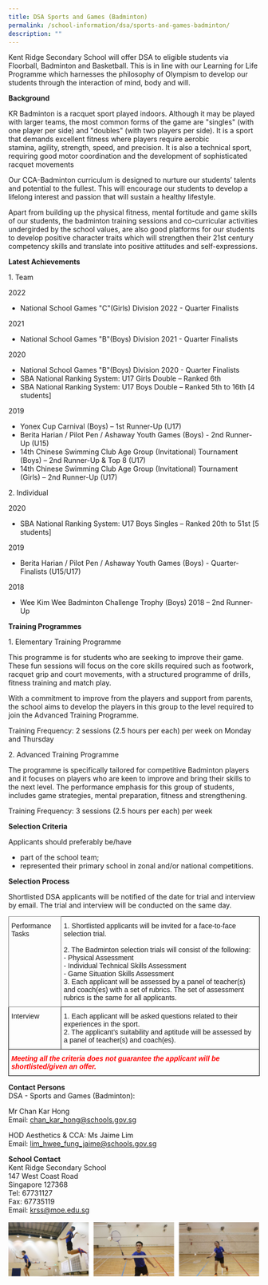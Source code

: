 ```yaml
---
title: DSA Sports and Games (Badminton)
permalink: /school-information/dsa/sports-and-games-badminton/
description: ""
---
```

Kent Ridge Secondary School will offer DSA to eligible students via Floorball, Badminton and Basketball. This is in line with our Learning for Life Programme which harnesses the philosophy of Olympism to develop our students through the interaction of mind, body and will.

**Background**

KR Badminton is a racquet sport played indoors. Although it may be played with larger teams, the most common forms of the game are "singles" (with one player per side) and "doubles" (with two players per side). It is a sport that demands excellent fitness where players require&nbsp;aerobic stamina,&nbsp;agility, strength, speed, and precision. It is also a technical sport, requiring good&nbsp;motor coordination&nbsp;and the development of sophisticated racquet movements

Our CCA-Badminton curriculum is designed to nurture our students’ talents and potential to the fullest. This will encourage our students to develop a lifelong interest and passion that will sustain a healthy lifestyle.

Apart from building up the physical fitness, mental fortitude and game skills of our students, the badminton training sessions and co-curricular activities undergirded by the school values, are also good platforms for our students to develop positive character traits which will strengthen their 21st&nbsp;century competency skills and translate into positive attitudes and self-expressions.

**Latest Achievements**

1\. Team

2022

*   National School Games "C"(Girls) Division 2022 - Quarter Finalists

2021

*   National School Games "B"(Boys) Division 2021 - Quarter Finalists

2020

*   National School Games "B"(Boys) Division 2020 - Quarter Finalists
*   SBA National Ranking System: U17 Girls Double – Ranked 6th
*   SBA National Ranking System: U17 Boys Double – Ranked 5th&nbsp;to 16th&nbsp;\[4 students\]

2019

*   Yonex Cup Carnival (Boys) – 1st Runner-Up (U17)
*   Berita Harian / Pilot Pen / Ashaway Youth Games (Boys) - 2nd&nbsp;Runner-Up (U15)
*   14th&nbsp;Chinese Swimming Club Age Group (Invitational) Tournament (Boys) – 2nd&nbsp;Runner-Up &amp; Top 8 (U17)
*   14th&nbsp;Chinese Swimming Club Age Group (Invitational) Tournament (Girls) –&nbsp;2nd&nbsp;Runner-Up (U17)

2\. Individual

2020

*   SBA National Ranking System: U17 Boys Singles – Ranked 20th&nbsp;to 51st&nbsp;\[5 students\]

2019

*   Berita Harian / Pilot Pen / Ashaway Youth Games (Boys) - Quarter-Finalists (U15/U17)

2018

*   Wee Kim Wee Badminton Challenge Trophy (Boys) 2018 –&nbsp;2nd&nbsp;Runner-Up

**Training Programmes**

1\. Elementary Training Programme

This programme is for students who are seeking to improve their game. These fun sessions will focus on the core skills required such as footwork, racquet grip and court movements, with a structured programme of drills, fitness training and match play.

With a commitment to improve from the players and support from parents, the school aims to develop the players in this group to the level required to join the Advanced Training Programme.

Training Frequency: 2 sessions (2.5 hours per each) per week on Monday and Thursday

2\. Advanced Training Programme

The programme is specifically tailored for competitive Badminton players and it focuses on players who are keen to improve and bring their skills to the next level. The performance emphasis for this group of students, includes game strategies, mental preparation, fitness and strengthening.

Training Frequency: 3 sessions (2.5 hours per each) per week

**Selection Criteria**

Applicants should preferably be/have

*   part of the school team;
*   represented their primary school in zonal and/or national competitions.

**Selection Process**

Shortlisted DSA applicants will be notified of the date for trial and interview by email. The trial and interview will be conducted on the same day.

<style type="text/css">
.tg  {border-collapse:collapse;border-spacing:0;}
.tg td{border-color:black;border-style:solid;border-width:1px;font-family:Arial, sans-serif;font-size:14px;
  overflow:hidden;padding:10px 5px;word-break:normal;}
.tg th{border-color:black;border-style:solid;border-width:1px;font-family:Arial, sans-serif;font-size:14px;
  font-weight:normal;overflow:hidden;padding:10px 5px;word-break:normal;}
.tg .tg-0pky{border-color:inherit;text-align:left;vertical-align:top}
.tg .tg-0lax{text-align:left;vertical-align:top}
.tg .tg-0f7f{color:#F00;font-style:italic;font-weight:bold;text-align:left;vertical-align:top}
</style>
<table class="tg">
<thead>
  <tr>
    <th class="tg-0pky">Performance Tasks</th>
    <th class="tg-0lax">1. Shortlisted applicants will be invited for a face-to-face selection trial.<br><br>2. The Badminton selection trials will consist of the following:<br>- Physical Assessment<br>- Individual Technical Skills Assessment<br>- Game Situation Skills Assessment<br>3. Each applicant will be assessed by a panel of teacher(s) and coach(es) with a set of rubrics. The set of assessment rubrics is the same for all applicants.</th>
  </tr>
</thead>
<tbody>
  <tr>
    <td class="tg-0lax">Interview</td>
    <td class="tg-0lax">1. Each applicant will be asked questions related to their experiences in the sport.<br>2. The applicant’s suitability and aptitude will be assessed by a panel of teacher(s) and coach(es).</td>
  </tr>
  <tr>
    <td class="tg-0f7f" colspan="2">Meeting all the criteria does not guarantee the applicant will be shortlisted/given an offer.</td>
  </tr>
</tbody>
</table>

**Contact Persons**  
DSA - Sports and Games (Badminton):

Mr Chan Kar Hong  
Email: [chan_kar_hong@schools.gov.sg](mailto:chan_kar_hong@schools.gov.sg)

HOD Aesthetics &amp; CCA: Ms Jaime Lim  
Email: [lim_hwee_fung_jaime@schools.gov.sg](mailto:lim_hwee_fung_jaime@schools.gov.sg)

**School Contact**  
Kent Ridge Secondary School  
147 West Coast Road  
Singapore 127368  
Tel: 67731127  
Fax: 67735119  
Email: [krss@moe.edu.sg](mailto:krss@moe.edu.sg)

![DSA Badminton](/images/dsa%20badminton.png)